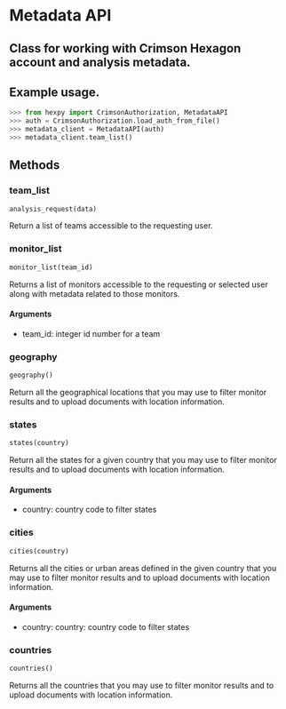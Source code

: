 Metadata API
============

## Class for working with Crimson Hexagon account and analysis metadata.

## Example usage.

```python
>>> from hexpy import CrimsonAuthorization, MetadataAPI
>>> auth = CrimsonAuthorization.load_auth_from_file()
>>> metadata_client = MetadataAPI(auth)
>>> metadata_client.team_list()
```

## Methods

### team_list
```python
analysis_request(data)
```
Return a list of teams accessible to the requesting user.

### monitor_list
```python
monitor_list(team_id)
```
Returns a list of monitors accessible to the requesting or selected user along with metadata related to those monitors.

#### Arguments
* team_id: integer id number for a team

### geography
```python
geography()
```
Return all the geographical locations that you may use to filter monitor results and to upload documents with location information.

### states
```python
states(country)
```
Return all the states for a given country that you may use to filter monitor results and to upload documents with location information.

#### Arguments
* country: country code to filter states

### cities
```python
cities(country)
```
Returns all the cities or urban areas defined in the given country that you may use to filter monitor results and to upload documents with location information. 

#### Arguments
* country: country: country code  to filter states

### countries
```python
countries()
```
Returns all the countries that you may use to filter monitor results and to upload documents with location information.
